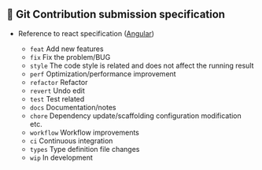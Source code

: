 ## 📐 Git Contribution submission specification

- Reference to react specification ([Angular](https://github.com/conventional-changelog/conventional-changelog/tree/master/packages/conventional-changelog-angular))

    - `feat` Add new features
    - `fix` Fix the problem/BUG
    - `style` The code style is related and does not affect the running result
    - `perf` Optimization/performance improvement
    - `refactor` Refactor
    - `revert` Undo edit
    - `test` Test related
    - `docs` Documentation/notes
    - `chore` Dependency update/scaffolding configuration modification etc.
    - `workflow` Workflow improvements
    - `ci` Continuous integration
    - `types` Type definition file changes
    - `wip` In development
